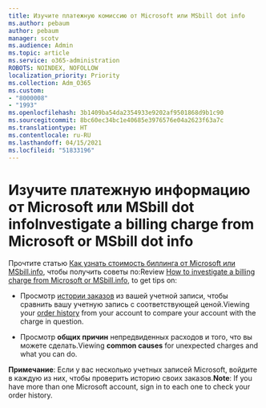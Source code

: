 ```yaml
---
title: Изучите платежную комиссию от Microsoft или MSbill dot info
ms.author: pebaum
author: pebaum
manager: scotv
ms.audience: Admin
ms.topic: article
ms.service: o365-administration
ROBOTS: NOINDEX, NOFOLLOW
localization_priority: Priority
ms.collection: Adm_O365
ms.custom:
- "8000008"
- "1993"
ms.openlocfilehash: 3b1409ba54da2354933e9202af9501868d9b1c90
ms.sourcegitcommit: 8bc60ec34bc1e40685e3976576e04a2623f63a7c
ms.translationtype: HT
ms.contentlocale: ru-RU
ms.lasthandoff: 04/15/2021
ms.locfileid: "51833196"
---
```

# <a name="investigate-a-billing-charge-from-microsoft-or-msbill-dot-info"></a><span data-ttu-id="2e4a3-102">Изучите платежную информацию от Microsoft или MSbill dot info</span><span class="sxs-lookup"><span data-stu-id="2e4a3-102">Investigate a billing charge from Microsoft or MSbill dot info</span></span>

<span data-ttu-id="2e4a3-103">Прочтите статью [Как узнать стоимость биллинга от Microsoft или MSbill.info](https://support.microsoft.com/help/10623/microsoft-account-investigate-billing-charge), чтобы получить советы по:</span><span class="sxs-lookup"><span data-stu-id="2e4a3-103">Review [How to investigate a billing charge from Microsoft or MSbill.info](https://support.microsoft.com/help/10623/microsoft-account-investigate-billing-charge), to get tips on:</span></span> 

- <span data-ttu-id="2e4a3-104">Просмотр [истории заказов](https://account.microsoft.com/billing/orders/) из вашей учетной записи, чтобы сравнить вашу учетную запись с соответствующей ценой.</span><span class="sxs-lookup"><span data-stu-id="2e4a3-104">Viewing your [order history](https://account.microsoft.com/billing/orders/) from your account to compare your account with the charge in question.</span></span>

- <span data-ttu-id="2e4a3-105">Просмотр **общих причин** непредвиденных расходов и того, что вы можете сделать.</span><span class="sxs-lookup"><span data-stu-id="2e4a3-105">Viewing **common causes** for unexpected charges and what you can do.</span></span>

<span data-ttu-id="2e4a3-106">**Примечание**: Если у вас несколько учетных записей Microsoft, войдите в каждую из них, чтобы проверить историю своих заказов.</span><span class="sxs-lookup"><span data-stu-id="2e4a3-106">**Note**: If you have more than one Microsoft account, sign in to each one to check your order history.</span></span>
